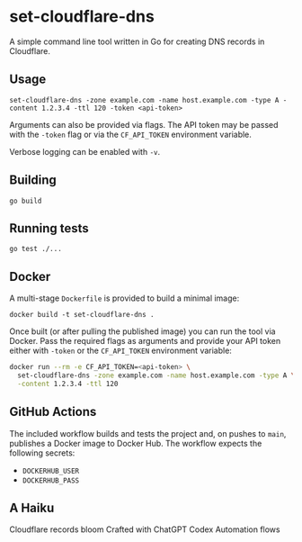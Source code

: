 # set-cloudflare-dns

A simple command line tool written in Go for creating DNS records in Cloudflare.

## Usage

```
set-cloudflare-dns -zone example.com -name host.example.com -type A -content 1.2.3.4 -ttl 120 -token <api-token>
```

Arguments can also be provided via flags. The API token may be passed with the `-token` flag or via the `CF_API_TOKEN` environment variable.

Verbose logging can be enabled with `-v`.

## Building

```
go build
```

## Running tests

```
go test ./...
```

## Docker

A multi-stage `Dockerfile` is provided to build a minimal image:

```
docker build -t set-cloudflare-dns .
```

Once built (or after pulling the published image) you can run the tool via
Docker. Pass the required flags as arguments and provide your API token either
with `-token` or the `CF_API_TOKEN` environment variable:

```bash
docker run --rm -e CF_API_TOKEN=<api-token> \
  set-cloudflare-dns -zone example.com -name host.example.com -type A \
  -content 1.2.3.4 -ttl 120
```

## GitHub Actions

The included workflow builds and tests the project and, on pushes to `main`, publishes a Docker image to Docker Hub. The workflow expects the following secrets:

- `DOCKERHUB_USER`
- `DOCKERHUB_PASS`

## A Haiku

Cloudflare records bloom
Crafted with ChatGPT Codex
Automation flows


